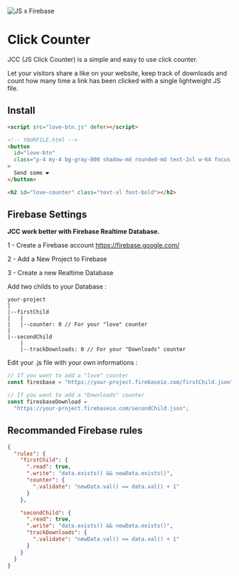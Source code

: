 ![JS x Firebase](https://i.imgur.com/yul6hNy.png)

# Click Counter

JCC (JS Click Counter) is a simple and easy to use click counter.

Let your visitors share a like on your website, keep track of downloads and count how many time a link has been clicked with a single lightweight JS file.

## Install

```html
<script src="love-btn.js" defer></script>
```

```html
<!-- YOURFILE.html -->
<button
  id="love-btn"
  class="p-4 my-4 bg-gray-800 shadow-md rounded-md text-2xl w-64 focus:outline-none hover:bg-white hover:text-gray-900"
>
  Send some ❤️
</button>

<h2 id="love-counter" class="text-xl font-bold"></h2>
```

## Firebase Settings

**JCC work better with Firebase Realtime Database.**

1 - Create a Firebase account
https://firebase.google.com/

2 - Add a New Project to Firebase

3 - Create a new Realtime Database

Add two childs to your Database :

```
your-project
|
|--firstChild
|   |
|   |--counter: 0 // For your "love" counter
|
|--secondChild
    |
    |--trackDownloads: 0 // For your "Downloads" counter
```

Edit your .js file with your own informations :

```js
// If you want to add a "love" counter
const firesbase = "https://your-project.firebaseio.com/firstChild.json";

// If you want to add a "Downloads" counter
const firesbaseDownload =
  "https://your-project.firebaseio.com/secondChild.json";
```

## Recommanded Firebase rules

```json
{
  "rules": {
    "firstChild": {
      ".read": true,
      ".write": "data.exists() && newData.exists()",
      "counter": {
        ".validate": "newData.val() == data.val() + 1"
      }
    },

    "secondChild": {
      ".read": true,
      ".write": "data.exists() && newData.exists()",
      "trackDownloads": {
        ".validate": "newData.val() == data.val() + 1"
      }
    }
  }
}
```
